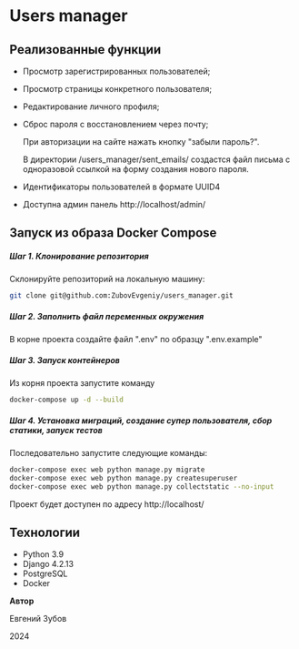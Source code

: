 # Users manager


## Реализованные функции

 - Просмотр зарегистрированных пользователей;
 - Просмотр страницы конкретного пользователя;
 - Редактирование личного профиля;
 - Сброс пароля с восстановлением через почту;

   При авторизации на сайте нажать кнопку "забыли пароль?".

   В директории /users_manager/sent_emails/ создастся файл письма с одноразовой ссылкой на форму создания нового пароля.
 - Идентификаторы пользователей в формате UUID4
 - Доступна админ панель http://localhost/admin/

## Запуск из образа Docker Compose
##### Шаг 1. Клонирование репозитория
Склонируйте репозиторий на локальную машину:
```bash
git clone git@github.com:ZubovEvgeniy/users_manager.git
```
##### Шаг 2. Заполнить файл переменных окружения
В корне проекта создайте файл ".env" по образцу ".env.example"

##### Шаг 3.  Запуск контейнеров
Из корня проекта запустите команду
```bash
docker-compose up -d --build 
```
##### Шаг 4.  Установка миграций, создание супер пользователя, сбор статики, запуск тестов
Последовательно запустите следующие команды:
```bash
docker-compose exec web python manage.py migrate
docker-compose exec web python manage.py createsuperuser
docker-compose exec web python manage.py collectstatic --no-input
```

Проект будет доступен по адресу  http://localhost/


## Технологии
* Python 3.9
* Django 4.2.13
* PostgreSQL
* Docker


**Автор**

Евгений Зубов

2024
